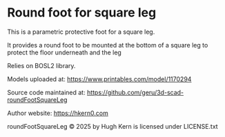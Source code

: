 # Round foot for square leg

This is a parametric protective foot for a square leg.

It provides a round foot to be mounted at the bottom of a square leg to protect the floor underneath and the leg

Relies on BOSL2 library.

Models uploaded at: https://www.printables.com/model/1170294

Source code maintained at: https://github.com/geru/3d-scad-roundFootSquareLeg

Author website: https://hkern0.com

roundFootSquareLeg © 2025 by Hugh Kern is licensed under LICENSE.txt